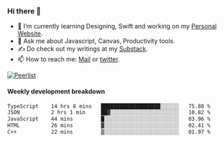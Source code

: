 ### Hi there 👋

- 🌱 I’m currently learning Designing, Swift and working on my [Personal Website](https://vaishak.de/).
- 💬 Ask me about Javascript, Canvas,  Productivity tools. 
- :writing_hand: Do check out my writings at my [Substack](https://kvaishak.substack.com/).
- 📫 How to reach me: [Mail](mailto:vaishak.kaippanchery@gmail.com) or [twitter](https://twitter.com/kvaishark).

[![Peerlist](https://github-readme-badge.peerlist.io/api/vaishak?style=plastic)](https://peerlist.io/vaishak)

#### Weekly development breakdown

<!--START_SECTION:waka-->

```txt
TypeScript    14 hrs 8 mins   ███████████████████░░░░░░   75.88 %
JSON          2 hrs 1 min     ██▓░░░░░░░░░░░░░░░░░░░░░░   10.82 %
JavaScript    44 mins         █░░░░░░░░░░░░░░░░░░░░░░░░   03.96 %
HTML          26 mins         ▓░░░░░░░░░░░░░░░░░░░░░░░░   02.41 %
C++           22 mins         ▒░░░░░░░░░░░░░░░░░░░░░░░░   01.97 %
```

<!--END_SECTION:waka-->
